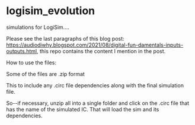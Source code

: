 # logisim_evolution
simulations for LogiSim....

Please see the last paragraphs of this blog post: https://audiodiwhy.blogspot.com/2021/08/digital-fun-damentals-inputs-outputs.html, this repo contains the content I mention in the post.

How to use the files:

Some of the files are .zip format
 
This to include any .circ file dependencies along with the final simulation file.

So--if necessary, unzip all into a single folder and click on the .circ file that has the name of the simulated IC. That will load the sim and its dependencies.
